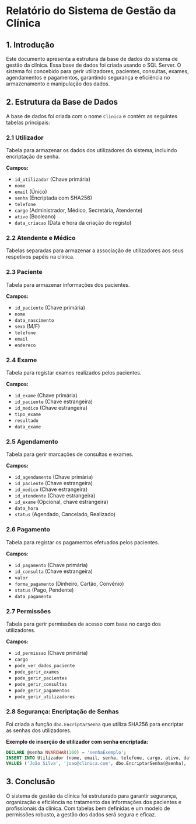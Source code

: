 # Relatório do Sistema de Gestão da Clínica

## 1. Introdução
Este documento apresenta a estrutura da base de dados do sistema de gestão da clínica. Essa base de dados foi criada usando o SQL Server. O sistema foi concebido para gerir utilizadores, pacientes, consultas, exames, agendamentos e pagamentos, garantindo segurança e eficiência no armazenamento e manipulação dos dados.

## 2. Estrutura da Base de Dados
A base de dados foi criada com o nome `Clinica` e contém as seguintes tabelas principais:

### 2.1 Utilizador
Tabela para armazenar os dados dos utilizadores do sistema, incluindo encriptação de senha.

**Campos:**
- `id_utilizador` (Chave primária)
- `nome`
- `email` (Único)
- `senha` (Encriptada com SHA256)
- `telefone`
- `cargo` (Administrador, Médico, Secretária, Atendente)
- `ativo` (Booleano)
- `data_criacao` (Data e hora da criação do registo)

### 2.2 Atendente e Médico
Tabelas separadas para armazenar a associação de utilizadores aos seus respetivos papéis na clínica.

### 2.3 Paciente
Tabela para armazenar informações dos pacientes.

**Campos:**
- `id_paciente` (Chave primária)
- `nome`
- `data_nascimento`
- `sexo` (M/F)
- `telefone`
- `email`
- `endereco`

### 2.4 Exame
Tabela para registar exames realizados pelos pacientes.

**Campos:**
- `id_exame` (Chave primária)
- `id_paciente` (Chave estrangeira)
- `id_medico` (Chave estrangeira)
- `tipo_exame`
- `resultado`
- `data_exame`

### 2.5 Agendamento
Tabela para gerir marcações de consultas e exames.

**Campos:**
- `id_agendamento` (Chave primária)
- `id_paciente` (Chave estrangeira)
- `id_medico` (Chave estrangeira)
- `id_atendente` (Chave estrangeira)
- `id_exame` (Opcional, chave estrangeira)
- `data_hora`
- `status` (Agendado, Cancelado, Realizado)

### 2.6 Pagamento
Tabela para registar os pagamentos efetuados pelos pacientes.

**Campos:**
- `id_pagamento` (Chave primária)
- `id_consulta` (Chave estrangeira)
- `valor`
- `forma_pagamento` (Dinheiro, Cartão, Convênio)
- `status` (Pago, Pendente)
- `data_pagamento`

### 2.7 Permissões
Tabela para gerir permissões de acesso com base no cargo dos utilizadores.

**Campos:**
- `id_permissao` (Chave primária)
- `cargo`
- `pode_ver_dados_paciente`
- `pode_gerir_exames`
- `pode_gerir_pacientes`
- `pode_gerir_consultas`
- `pode_gerir_pagamentos`
- `pode_gerir_utilizadores`

### 2.8 Segurança: Encriptação de Senhas
Foi criada a função `dbo.EncriptarSenha` que utiliza SHA256 para encriptar as senhas dos utilizadores.

**Exemplo de inserção de utilizador com senha encriptada:**
```sql
DECLARE @senha NVARCHAR(100) = 'senhaExemplo';
INSERT INTO Utilizador (nome, email, senha, telefone, cargo, ativo, data_criacao)
VALUES ('João Silva', 'joao@clinica.com', dbo.EncriptarSenha(@senha), '123456789', 'Administrador', 1, GETDATE());
```

## 3. Conclusão
O sistema de gestão da clínica foi estruturado para garantir segurança, organização e eficiência no tratamento das informações dos pacientes e profissionais da clínica. Com tabelas bem definidas e um modelo de permissões robusto, a gestão dos dados será segura e eficaz.
